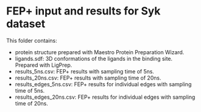 # FEP+ input and results for Syk dataset

This folder contains:
- protein structure prepared with Maestro Protein Preparation Wizard.
- ligands.sdf: 3D conformations of the ligands in the binding site. Prepared with LigPrep.
- results_5ns.csv: FEP+ results with sampling time of 5ns.
- results_20ns.csv: FEP+ results with sampling time of 20ns.
- results_edges_5ns.csv: FEP+ results for individual edges with sampling time of 5ns.
- results_edges_20ns.csv: FEP+ results for individual edges with sampling time of 20ns.

